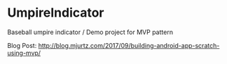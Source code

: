 # UmpireIndicator

Baseball umpire indicator / Demo project for MVP pattern

Blog Post: http://blog.mjurtz.com/2017/09/building-android-app-scratch-using-mvp/
